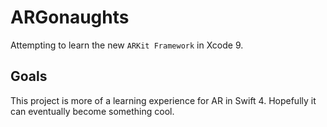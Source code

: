 # ARGonaughts
Attempting to learn the new `ARKit Framework` in Xcode 9. 

## Goals 
This project is more of a learning experience for AR in Swift 4. Hopefully it can eventually become something cool.
